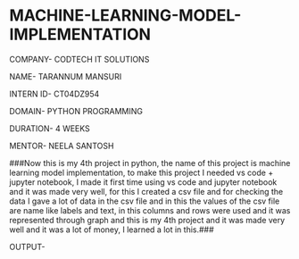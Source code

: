 # MACHINE-LEARNING-MODEL-IMPLEMENTATION

COMPANY- CODTECH IT SOLUTIONS

NAME- TARANNUM MANSURI

INTERN ID- CT04DZ954

DOMAIN- PYTHON PROGRAMMING

DURATION- 4 WEEKS 

MENTOR- NEELA SANTOSH

###Now this is my 4th project in python, the name of this project is machine learning model implementation, to make this project I needed vs code + jupyter notebook, I made it first time using vs code and jupyter notebook and it was made very well, for this I created a csv file and for checking the data I gave a lot of data in the csv file and in this the values of the csv file are name like labels and text, in this columns and rows were used and it was represented through graph and this is my 4th project and it was made very well and it was a lot of money, I learned a lot in this.###

OUTPUT-
